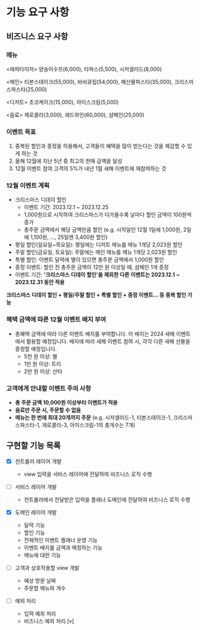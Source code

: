 # 기능 요구 사항

## 비즈니스 요구 사항

### 메뉴
<애피타이저>
양송이수프(6,000), 타파스(5,500), 시저샐러드(8,000)

<메인>
티본스테이크(55,000), 바비큐립(54,000), 해산물파스타(35,000), 크리스마스파스타(25,000)

<디저트>
초코케이크(15,000), 아이스크림(5,000)

<음료>
제로콜라(3,000), 레드와인(60,000), 샴페인(25,000)

### 이벤트 목표
1. 중복된 할인과 증정을 허용해서, 고객들이 혜택을 많이 받는다는 것을 체감할 수 있게 하는 것
2. 올해 12월에 지난 5년 중 최고의 판매 금액을 달성
3. 12월 이벤트 참여 고객의 5%가 내년 1월 새해 이벤트에 재참여하는 것

### 12월 이벤트 계획
- 크리스마스 디데이 할인
    - 이벤트 기간: 2023.12.1 ~ 2023.12.25
    - 1,000원으로 시작하여 크리스마스가 다가올수록 날마다 할인 금액이 100원씩 증가
    - 총주문 금액에서 해당 금액만큼 할인
      (e.g. 시작일인 12월 1일에 1,000원, 2일에 1,100원, ..., 25일엔 3,400원 할인)
- 평일 할인(일요일~목요일): 평일에는 디저트 메뉴를 메뉴 1개당 2,023원 할인
- 주말 할인(금요일, 토요일): 주말에는 메인 메뉴를 메뉴 1개당 2,023원 할인
- 특별 할인: 이벤트 달력에 별이 있으면 총주문 금액에서 1,000원 할인
- 증정 이벤트: 할인 전 총주문 금액이 12만 원 이상일 때, 샴페인 1개 증정
- 이벤트 기간: **'크리스마스 디데이 할인'을 제외한 다른 이벤트는 2023.12.1 ~ 2023.12.31 동안 적용**

**크리스마스 디데이 할인 + 평일/주말 할인 + 특별 할인 + 증정 이벤트... 등 중복 할인 가능**


### 혜택 금액에 따른 12월 이벤트 배지 부여
- 총혜택 금액에 따라 다른 이벤트 배지를 부여합니다. 이 배지는 2024 새해 이벤트에서 활용할 예정입니다. 배지에 따라 새해 이벤트 참여 시, 각각 다른 새해 선물을 증정할 예정입니다.
    - 5천 원 이상: 별
    - 1만 원 이상: 트리
    - 2만 원 이상: 산타

### 고객에게 안내할 이벤트 주의 사항
- **총 주문 금액 10,000원 이상부터 이벤트가 적용**
- **음료만 주문 시, 주문할 수 없음**
- **메뉴는 한 번에 최대 20개까지 주문**
  (e.g. 시저샐러드-1, 티본스테이크-1, 크리스마스파스타-1, 제로콜라-3, 아이스크림-1의 총개수는 7개)

## 구현할 기능 목록

- [x] 컨트롤러 레이어 개발
    - view 입력을 서비스 레이어에 전달하여 비즈니스 로직 수행

- [ ] 서비스 레이어 개발
    - 컨트롤러에서 전달받은 입력을 플래너 도메인에 전달하여 비즈니스 로직 수행

- [x] 도메인 레이어 개발
    - 달력 기능 
    - 할인 기능 
    - 전체적인 이벤트 플래너 운영 기능 
    - 이벤트 배지를 금액과 매칭하는 기능 
    - 메뉴에 대한 기능

- [ ] 고객과 상호작용할 view 개발
    - 예상 방문 날짜
    - 주문할 메뉴와 개수

- [ ] 예외 처리
    - 입력 예외 처리
    - 비즈니스 예외 처리 [v]